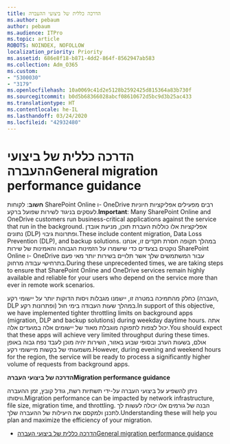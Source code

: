 ```yaml
---
title: הדרכה כללית של ביצועי ההעברה
ms.author: pebaum
author: pebaum
ms.audience: ITPro
ms.topic: article
ROBOTS: NOINDEX, NOFOLLOW
localization_priority: Priority
ms.assetid: 686e8f18-b871-4dd2-864f-8562947ab583
ms.collection: Adm_O365
ms.custom:
- "5300030"
- "3179"
ms.openlocfilehash: 10a0069c41d2e5128b2592425d815364a83b730f
ms.sourcegitcommit: b0d5b68366028abcf08610672d5bc9d3b25ac433
ms.translationtype: HT
ms.contentlocale: he-IL
ms.lasthandoff: 03/24/2020
ms.locfileid: "42932480"
---
```

# <a name="general-migration-performance-guidance"></a><span data-ttu-id="5c824-102">הדרכה כללית של ביצועי ההעברה</span><span class="sxs-lookup"><span data-stu-id="5c824-102">General migration performance guidance</span></span>

<span data-ttu-id="5c824-103">**חשוב**: לקוחות SharePoint Online ו- OneDrive רבים מפעילים אפליקציות חיוניות לעסקים בניגוד לשירות שפועל ברקע.</span><span class="sxs-lookup"><span data-stu-id="5c824-103">**Important**: Many SharePoint Online and OneDrive customers run business-critical applications against the service that run in the background.</span></span> <span data-ttu-id="5c824-104">אפליקציות אלו כוללות העברת תוכן, מניעת אובדן נתונים (DLP) ופתרונות גיבוי.</span><span class="sxs-lookup"><span data-stu-id="5c824-104">These include content migration, Data Loss Prevention (DLP), and backup solutions.</span></span> <span data-ttu-id="5c824-105">במהלך תקופה חסרת תקדים זו, אנחנו נוקטים בצעדים כדי שישמרו על הזמינות הגבוהה והאמינות של שירות SharePoint Online ו- OneDrive עבור המשתמשים שלך אשר תלויים בשירות יותר מאי פעם בתרחישי עבודה מרחוק.</span><span class="sxs-lookup"><span data-stu-id="5c824-105">During these unprecedented times, we are taking steps to ensure that SharePoint Online and OneDrive services remain highly available and reliable for your users who depend on the service more than ever in remote work scenarios.</span></span>

<span data-ttu-id="5c824-106">כחלק מהתמיכה במטרה זו, יישמנו מגבלות ויסות הדוקות יותר על יישומי רקע (העברה, DLP ופתרונות רקע) במהלך שעות העבודה בימי חול.</span><span class="sxs-lookup"><span data-stu-id="5c824-106">In support of this objective, we have implemented tighter throttling limits on background apps (migration, DLP and backup solutions) during weekday daytime hours.</span></span> <span data-ttu-id="5c824-107">אתה יכול לצפות לתפוקה מוגבלת מאוד של יישומים אלה במועדים אלה.</span><span class="sxs-lookup"><span data-stu-id="5c824-107">You should expect that these apps will achieve very limited throughput during these times.</span></span> <span data-ttu-id="5c824-108">אולם, בשעות הערב ובסופי שבוע באזור, השירות יהיה מוכן לעבד נפח גבוה באופן משמעותי של בקשות מיישומי רקע.</span><span class="sxs-lookup"><span data-stu-id="5c824-108">However, during evening and weekend hours for the region, the service will be ready to process a significantly higher volume of requests from background apps.</span></span>

<span data-ttu-id="5c824-109">**הדרכה של ביצועי העברה**</span><span class="sxs-lookup"><span data-stu-id="5c824-109">**Migration performance guidance**</span></span>

<span data-ttu-id="5c824-110">ניתן להשפיע על ביצועי העברה על-ידי תשתיות רשת, גודל קובץ, זמן ההעברה וויסותו.</span><span class="sxs-lookup"><span data-stu-id="5c824-110">Migration performance can be impacted by network infrastructure, file size, migration time, and throttling.</span></span> <span data-ttu-id="5c824-111">הבנה של גורמים אלו יכולה לעשות לך לתכנן ולמקסם את היעילות של ההעברה שלך.</span><span class="sxs-lookup"><span data-stu-id="5c824-111">Understanding these will help you plan and maximize the efficiency of your migration.</span></span>

- [<span data-ttu-id="5c824-112">הדרכה כללית של ביצועי העברה</span><span class="sxs-lookup"><span data-stu-id="5c824-112">General migration performance guidance</span></span>](https://docs.microsoft.com/sharepointmigration/sharepoint-online-and-onedrive-migration-speed)
